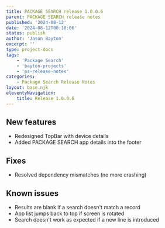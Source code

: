 ```yaml
---
title: PACKAGE SEARCH release 1.0.0.6
parent: PACKAGE SEARCH release notes
published: '2024-08-12'
date: '2024-08-12T00:10:06'
status: publish
author: 'Jason Bayton'
excerpt: ''
type: project-docs
tags: 
    - 'Package Search'
    - 'bayton-projects'
    - 'ps-release-notes'
categories: 
    - Package Search Release Notes
layout: base.njk
eleventyNavigation: 
    title: Release 1.0.0.6
---
```


## New features

- Redesigned TopBar with device details
- Added PACKAGE SEARCH app details into the footer

## Fixes

- Resolved dependency mismatches (no more crashing)

## Known issues

- Results are blank if a search doesn't match a record
- App list jumps back to top if screen is rotated
- Search doesn't work as expected if a new line is introduced